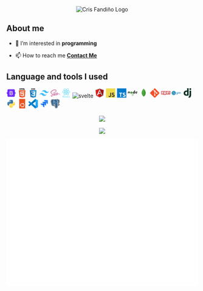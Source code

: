<p align="center" style="text-align:center" >
  
  <img alt="Cris Fandiño Logo" width="150" height="150" src="https://crisfandino.vercel.app/favicon.png"/>
</p>

## About me

- 👀 I’m interested in **programming**

- 📫 How to reach me <a href="https://crisfandino.vercel.app/contact"><b>Contact Me </b> </a>

## Language and tools I used
<p align="left">
    <img src="https://raw.githubusercontent.com/devicons/devicon/master/icons/bootstrap/bootstrap-plain.svg" alt="bootstrap" width="25" height="25" />
    <img src="https://raw.githubusercontent.com/devicons/devicon/master/icons/html5/html5-original-wordmark.svg" alt="html5" width="25" height="25" />
    <img src="https://raw.githubusercontent.com/devicons/devicon/master/icons/css3/css3-original-wordmark.svg" alt="css3" width="25" height="25" />
    <img src="https://raw.githubusercontent.com/devicons/devicon/master/icons/tailwindcss/tailwindcss-original.svg" alt="tailwind" width="25" height="25" />
    <img src="https://raw.githubusercontent.com/devicons/devicon/master/icons/sass/sass-original.svg" alt="sass" width="25" height="25" />
    <img src="https://raw.githubusercontent.com/devicons/devicon/master/icons/react/react-original-wordmark.svg" alt="react" width="25" height="25" />
    <img src="https://upload.wikimedia.org/wikipedia/commons/thumb/1/1b/Svelte_Logo.svg/512px-Svelte_Logo.svg.png" alt="svelte" width="25" height="25" />
   <img src="https://github.com/devicons/devicon/raw/master/icons/angularjs/angularjs-original.svg" alt="angular 2.0+" width="25" height="25" />
    <img src="https://raw.githubusercontent.com/devicons/devicon/master/icons/javascript/javascript-original.svg" alt="javascript" width="25" height="25" />
    <img src="https://raw.githubusercontent.com/devicons/devicon/master/icons/typescript/typescript-original.svg" alt="typescript" width="25" height="25" />
    <img src="https://raw.githubusercontent.com/devicons/devicon/master/icons/nodejs/nodejs-original-wordmark.svg" alt="nodejs" width="25" height="25" />
    <img src="https://raw.githubusercontent.com/devicons/devicon/master/icons/mongodb/mongodb-original.svg" alt="mongodb" width="25" height="25" />
    <img src="https://raw.githubusercontent.com/devicons/devicon/master/icons/git/git-original.svg" alt="git" width="25" height="25" />
    <img src="https://raw.githubusercontent.com/devicons/devicon/master/icons/npm/npm-original-wordmark.svg" alt="npm" width="25" height="25" />
   <img src="https://raw.githubusercontent.com/devicons/devicon/master/icons/yarn/yarn-original-wordmark.svg" alt="yarn" width="25" height="25" />
   <img src="https://raw.githubusercontent.com/devicons/devicon/master/icons/django/django-plain.svg" alt="django" width="25" height="25" />
   <img src="https://raw.githubusercontent.com/devicons/devicon/master/icons/python/python-original.svg" alt="python" width="25" height="25" />
   <img src="https://raw.githubusercontent.com/devicons/devicon/master/icons/ubuntu/ubuntu-plain.svg" alt="ubuntu" width="25" height="25" />
   <img src="https://github.com/devicons/devicon/raw/master/icons/vscode/vscode-original.svg" alt="vscode" width="25" height="25" />
   <img src="https://github.com/devicons/devicon/raw/master/icons/jira/jira-original.svg" alt="jira" width="25" height="25" />
   <img src="https://raw.githubusercontent.com/devicons/devicon/master/icons/postgresql/postgresql-original.svg" alt="postgresql" width="25" height="25" />
</p>

<p align="center">
  <a href="https://github.com/darkcris1/github-readme-stats">
    <img align="center" src="https://github-readme-stats.vercel.app/api/top-langs/?username=darkcris1&layout=compact" />
  </a>
</p>
<p align="center">
  <a href="https://github.com/darkcris1/convoychat">
    <img align="center" src="https://github-readme-stats.vercel.app/api?username=darkcris1&show_icons=true&theme=light" />
  </a>
</p>


<p align="center">
  
  <img  src="https://raw.githubusercontent.com/darkcris1/darkcris1/master/github-metrics.svg" alt="Cris Fandiño"/>

</p>
